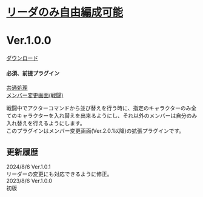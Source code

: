 # [リーダのみ自由編成可能](https://raw.githubusercontent.com/nuun888/MZ/master/NUUN_LeaderActorFormationOnly.js)
# Ver.1.0.0
[ダウンロード](https://raw.githubusercontent.com/nuun888/MZ/master/NUUN_LeaderActorFormationOnly.js)
#### 必須、前提プラグイン
[共通処理](https://github.com/nuun888/MZ/blob/master/README/Base.md)  
[メンバー変更画面(戦闘)](https://github.com/nuun888/MZ/blob/master/README/NUUN_MenuParamListBase.md)  

戦闘中でアクターコマンドから並び替えを行う時に、指定のキャラクターのみ全てのキャラクターを入れ替えを出来るようにし、それ以外のメンバーは自分のみ入れ替えを行えるようにします。  
このプラグインはメンバー変更画面(Ver.2.0.1以降)の拡張プラグインです。  

## 更新履歴
2024/8/6 Ver.1.0.1  
リーダーの変更にも対応できるように修正。  
2023/8/6 Ver.1.0.0  
初版  
